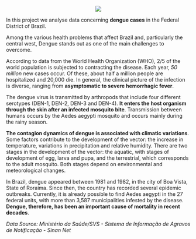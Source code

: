 <p align="center">
  <img src="BannersDengue.png" >
</p>

In this project we analyse data concerning **dengue cases** in the Federal District of Brazil. 

Among the various health problems that affect Brazil and, particularly the central west, Dengue stands out as one of the main challenges to overcome. 

According to data from the World Health Organization (WHO), 2/5 of the world population is subjected to contracting the disease. Each year, *50 million* new cases occur. Of these, about half a million people are hospitalized and 20,000 die. In general, the clinical picture of the infection is diverse, ranging from **asymptomatic to severe hemorrhagic fever**.

The dengue virus is transmitted by arthropods that include four different serotypes (DEN-1, DEN-2, DEN-3 and DEN-4). **It enters the host organism through the skin after an infected mosquito bite**. Transmission between humans occurs by the Aedes aegypti mosquito and occurs mainly during the rainy season.

**The contagion dynamics of dengue is associated with climatic variations**. Some factors contribute to the development of the vector: the increase in temperature, variations in precipitation and relative humidity. There are two stages in the development of the vector: the aquatic, with stages of development of egg, larva and pupa, and the terrestrial, which corresponds to the adult mosquito. Both stages depend on environmental and meteorological changes.

In Brazil, dengue appeared between 1981 and 1982, in the city of Boa Vista, State of Roraima. Since then, the country has recorded several epidemic outbreaks. Currently, it is already possible to find Aedes aegypti in the 27 federal units, with more than 3,587 municipalities infested by the disease. **Dengue, therefore, has been an important cause of mortality in recent decades**.

*Data Source: Ministério da Saúde/SVS - Sistema de Informação de Agravos de Notificação - Sinan Net*
